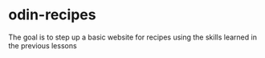 # odin-recipes
The goal is to step up a basic website for recipes using the skills learned in the previous lessons